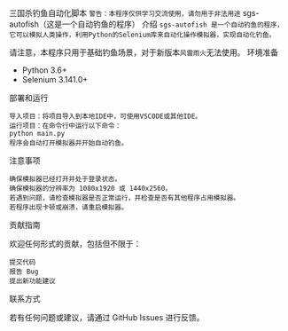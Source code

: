 三国杀钓鱼自动化脚本
`警告：本程序仅供学习交流使用，请勿用于非法用途`
sgs-autofish（这是一个自动钓鱼的程序）
介绍
`sgs-autofish 是一个自动钓鱼的程序，它可以模拟人类操作，利用Python的Selenium库来自动化操作模拟器，实现自动化钓鱼。`

请注意，本程序只用于基础钓鱼场景，对于新版本`风雷雨火`无法使用。
 环境准备

- Python 3.6+
- Selenium 3.141.0+

部署和运行

    导入项目：将项目导入到本地IDE中，可使用VSCODE或其他IDE。
    运行项目：在命令行中运行以下命令：
    python main.py
    程序会自动打开模拟器并开始自动钓鱼。

注意事项

    确保模拟器已经打开并处于登录状态。
    确保模拟器的分辨率为 1080x1920 或 1440x2560。
    若遇到问题，请检查模拟器是否正常运行，并检查是否有其他程序占用模拟器。
    若程序出现卡顿或崩溃，请重启模拟器。

贡献指南

欢迎任何形式的贡献，包括但不限于：

    提交代码
    报告 Bug
    提出新功能建议

联系方式

若有任何问题或建议，请通过 GitHub Issues 进行反馈。
